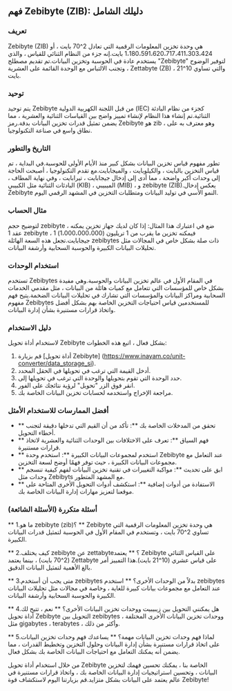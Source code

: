## فهم Zebibyte (ZIB): دليلك الشامل

### تعريف
Zebibyte (ZIB) هي وحدة تخزين المعلومات الرقمية التي تعادل 2^70 بايت ، أو 1،180،591،620،717،411،303،424 بايت.إنه جزء من النظام الثنائي للقياس ، والذي يستخدم عادة في الحوسبة وتخزين البيانات.تم تقديم مصطلح "Zebibyte" لتوفير الوضوح وتجنب الالتباس مع الوحدة القائمة على العشرية ، Zettabyte (ZB) ، والتي تساوي 10^21 بايت.

### توحيد
يتم توحيد Zebibyte من قبل اللجنة الكهربية الدولية (IEC) كجزء من نظام البادئة الثنائية.تم إنشاء هذا النظام لإنشاء تمييز واضح بين القياسات الثنائية والعشرية ، مما يضمن تمثيل قدرات تخزين البيانات بدقة.رمز Zebibyte هو zib ، وهو معترف به على نطاق واسع في صناعة التكنولوجيا.

### التاريخ والتطور
تطور مفهوم قياس تخزين البيانات بشكل كبير منذ الأيام الأولى للحوسبة.في البداية ، تم قياس التخزين بالبايت ، والكيلوبايت ، والميجابايت.مع تقدم التكنولوجيا ، أصبحت الحاجة إلى وحدات أكبر واضحة ، مما أدى إلى إدخال جيجابايت ، تيرابايت ، وفي نهاية المطاف ، البادئات الثنائية مثل الكبيبي (KIB) ، الميبيبي (MIB) ، و zebibyte (ZIB).يعكس إدخال Zebibyte النمو الأسي في توليد البيانات ومتطلبات التخزين في المشهد الرقمي اليوم.

### مثال الحساب
لتوضيح حجم zebibyte ، ضع في اعتبارك هذا المثال: إذا كان لديك جهاز تخزين يمكنه عقد 1 zebibyte ، فيمكنه تخزين ما يقرب من 1 تريليون (1،000،000،000) 1 جيجابايت.تجعل هذه السعة الهائلة zebibytes ذات صلة بشكل خاص في المجالات مثل تحليلات البيانات الكبيرة والحوسبة السحابية وأرشفة البيانات.

### استخدام الوحدات
تستخدم Zebibytes في المقام الأول في عالم تخزين البيانات والحوسبة.وهي مفيدة بشكل خاص للمؤسسات التي تتعامل مع كميات هائلة من البيانات ، مثل مقدمي الخدمات السحابية ومراكز البيانات والمؤسسات التي تشارك في تحليلات البيانات الضخمة.يتيح فهم مفهوم Zebibytes للمستخدمين قياس احتياجات التخزين الخاصة بهم بشكل أفضل واتخاذ قرارات مستنيرة بشأن إدارة البيانات.

### دليل الاستخدام
لاستخدام أداة تحويل Zebibyte بشكل فعال ، اتبع هذه الخطوات:
1. قم بزيارة [أداة تحويل Zebibyte] (https://www.inayam.co/unit-converter/data_storage_si).
2. أدخل القيمة التي ترغب في تحويلها في الحقل المحدد.
3. حدد الوحدة التي تقوم بتحويلها والوحدة التي ترغب في تحويلها إلى.
4. انقر فوق الزر "تحويل" لرؤية نتائجك على الفور.
5. مراجعة الإخراج واستخدمه لحسابات تخزين البيانات الخاصة بك.

### أفضل الممارسات للاستخدام الأمثل
- ** تحقق من المدخلات الخاصة بك **: تأكد من أن القيم التي تدخلها دقيقة لتجنب أخطاء التحويل.
- ** فهم السياق **: تعرف على الاختلافات بين الوحدات الثنائية والعشرية لاتخاذ قرارات مستنيرة.
- ** استخدم لمجموعات البيانات الكبيرة **: استخدم وحدة Zebibyte عند التعامل مع مجموعات البيانات الكبيرة ، حيث توفر فهمًا أوضح لسعة التخزين.
- ** ابق على تحديث **: مواكبة التغييرات في تقنية تخزين البيانات لفهم كيفية تنسجم وحدات مثل Zebibyts مع المشهد المتطور.
- ** الاستفادة من أدوات إضافية **: استكشف أدوات التحويل الأخرى المتاحة على موقعنا لتعزيز مهارات إدارة البيانات الخاصة بك.

### أسئلة متكررة (الأسئلة الشائعة)

** 1.ما هو zebibyte (zib)؟ **
Zebibyte هي وحدة تخزين المعلومات الرقمية التي تساوي 2^70 بايت ، وتستخدم في المقام الأول في الحوسبة لتمثيل قدرات البيانات الكبيرة.

** 2.كيف يختلف zebibyte عن zettabyte؟ **
يعتمد Zebibyte على القياس الثنائي (2^70 بايت) ، بينما يعتمد Zettabyte على قياس عشري (10^21 بايت).هذا التمييز أمر بالغ الأهمية لتمثيل البيانات الدقيق.

** 3.متى يجب أن أستخدم zebibytes بدلاً من الوحدات الأخرى؟ **
استخدم zebibytes عند التعامل مع مجموعات بيانات كبيرة للغاية ، وخاصة في مجالات مثل تحليلات البيانات الكبيرة والحوسبة السحابية وأرشفة البيانات.

** 4.هل يمكنني التحويل بين زيبيبيت ووحدات تخزين البيانات الأخرى؟ **
نعم ، تتيح لك أداة تحويل Zebibyte التحويل بين zebibytes ووحدات تخزين البيانات الأخرى المختلفة ، مثل gigabytes ، terabytes ، وأكثر من ذلك.

** 5.لماذا فهم وحدات تخزين البيانات مهمة؟ **
يساعدك فهم وحدات تخزين البيانات على اتخاذ قرارات مستنيرة بشأن إدارة البيانات وحلول التخزين وتخطيط القدرات ، مما يضمن أنه يمكنك التعامل مع احتياجات البيانات الخاصة بك بشكل فعال.

من خلال استخدام أداة تحويل Zebibyte الخاصة بنا ، يمكنك تحسين فهمك لتخزين البيانات ، وتحسين استراتيجيات إدارة البيانات الخاصة بك ، واتخاذ قرارات مستنيرة في عالم يعتمد على البيانات بشكل متزايد.قم بزيارتنا اليوم لاستكشاف قوة Zebibyte!